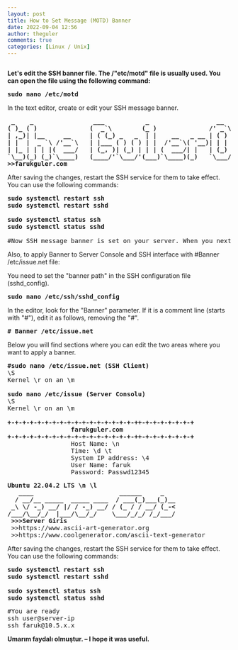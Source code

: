 ```yaml
---
layout: post
title: How to Set Message (MOTD) Banner
date: 2022-09-04 12:56
author: theguler
comments: true
categories: [Linux / Unix]
---
```

<!-- wp:image {"id":7350,"sizeSlug":"large","linkDestination":"none"} -->
<figure class="wp-block-image size-large"><img src="https://theguler.wordpress.com/wp-content/uploads/2023/06/mod_issue.png?w=1009" alt="" class="wp-image-7350" /></figure>
<!-- /wp:image -->

<!-- wp:paragraph -->
<p><strong>Let's edit the SSH banner file. The /"etc/motd" file is usually used. You can open the file using the following command:</strong></p>
<!-- /wp:paragraph -->

<!-- wp:preformatted -->
<pre class="wp-block-preformatted"><strong>sudo nano /etc/motd</strong></pre>
<!-- /wp:preformatted -->

<!-- wp:paragraph -->
<p>In the text editor, create or edit your SSH message banner.</p>
<!-- /wp:paragraph -->

<!-- wp:preformatted -->
<pre class="wp-block-preformatted"><strong> _    _                ___           _                  __         <br>( )_ ( )              (  _`\        (_ )              /' _`\       <br>| ,_)| |__     __     | ( (_) _   _  | |    __   _ __ | ( ) |      <br>| |  |  _ `\ /'__`\   | |___ ( ) ( ) | |  /'__`\( '__)| | | |(`\/')<br>| |_ | | | |(  ___/   | (_, )| (_) | | | (  ___/| |   | (_) | &gt;  &lt; <br>`\__)(_) (_)`\____)   (____/'`\___/'(___)`\____)(_)   `\___/'(_/\_)<br>&gt;&gt;farukguler.com</strong></pre>
<!-- /wp:preformatted -->

<!-- wp:paragraph -->
<p>After saving the changes, restart the SSH service for them to take effect. You can use the following commands:</p>
<!-- /wp:paragraph -->

<!-- wp:preformatted -->
<pre class="wp-block-preformatted"><strong>sudo systemctl restart ssh<br>sudo systemctl restart sshd</strong><br><br><strong>sudo systemctl status ssh<br>sudo systemctl status sshd</strong><br><br>#Now SSH message banner is set on your server. When you next SSH session opens, your banner will be displayed to all your users.</pre>
<!-- /wp:preformatted -->

<!-- wp:paragraph -->
<p>Also, to apply Banner to Server Console and SSH interface with #Banner /etc/issue.net file:</p>
<!-- /wp:paragraph -->

<!-- wp:paragraph -->
<p>You need to set the "banner path" in the SSH configuration file (sshd_config).</p>
<!-- /wp:paragraph -->

<!-- wp:preformatted -->
<pre class="wp-block-preformatted"><strong>sudo nano /etc/ssh/sshd_config</strong></pre>
<!-- /wp:preformatted -->

<!-- wp:paragraph -->
<p>In the editor, look for the "Banner" parameter. If it is a comment line (starts with "#"), edit it as follows, removing the "#".</p>
<!-- /wp:paragraph -->

<!-- wp:preformatted -->
<pre class="wp-block-preformatted"><strong># Banner /etc/issue.net</strong></pre>
<!-- /wp:preformatted -->

<!-- wp:paragraph -->
<p>Below you will find sections where you can edit the two areas where you want to apply a banner.</p>
<!-- /wp:paragraph -->

<!-- wp:preformatted -->
<pre class="wp-block-preformatted"><strong>#sudo nano /etc/issue.net (SSH Client)</strong><br>\S<br>Kernel \r on an \m<br><strong><br>sudo nano /etc/issue (Server Consolu)</strong><br>\S<br>Kernel \r on an \m<br><br><strong>+-+-+-+-+-+-+-+-+-+-+-+-+-+-+-+-+-++-+-+-+-+-+-+-+<br>                 farukguler.com<br>+-+-+-+-+-+-+-+-+-+-+-+-+-+-+-+-+-++-+-+-+-+-+-+-+</strong><br>                 Host Name: \n<br>                 Time: \d \t<br>                 System IP address: \4<br>                 User Name: faruk<br>                 Password: Passwd12345</pre>
<!-- /wp:preformatted -->

<!-- wp:preformatted -->
<pre class="wp-block-preformatted"><strong>Ubuntu 22.04.2 LTS \n \l<br>   ____                       ______     _<br>  / __/__ _____  _____ ____  / ___(_)___(_)__<br> _\ \/ -_) __/ |/ / -_) __/ / (_ / / __/ (_-&lt;<br>/___/\__/_/  |___/\__/_/    \___/_/_/ /_/___/<br> &gt;&gt;&gt;Server Giris</strong><br> &gt;&gt;https://www.ascii-art-generator.org<br> &gt;&gt;https://www.coolgenerator.com/ascii-text-generator</pre>
<!-- /wp:preformatted -->

<!-- wp:paragraph -->
<p>After saving the changes, restart the SSH service for them to take effect. You can use the following commands:</p>
<!-- /wp:paragraph -->

<!-- wp:preformatted -->
<pre class="wp-block-preformatted"><strong>sudo systemctl restart ssh
sudo systemctl restart sshd</strong>

<strong>sudo systemctl status ssh</strong>
<strong>sudo systemctl status sshd</strong></pre>
<!-- /wp:preformatted -->

<!-- wp:preformatted -->
<pre class="wp-block-preformatted">#You are ready<br>ssh user@server-ip<br>ssh faruk@10.5.x.x</pre>
<!-- /wp:preformatted -->

<!-- wp:paragraph -->
<p><strong>Umarım faydalı olmuştur. – I hope it was useful.</strong></p>
<!-- /wp:paragraph -->
